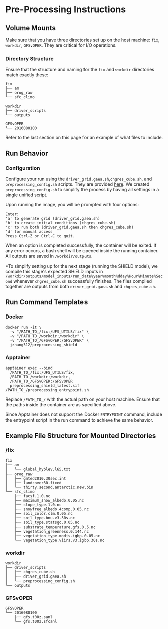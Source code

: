 # Pre-Processing Instructions

## Volume Mounts
Make sure that you have three directories set up on the host machine: `fix`, `workdir`, `GFSvOPER`. They are critical for I/O operations.

### Directory Structure
Ensure that the structure and naming for the `fix` and `workdir` directories match exactly these:
```
fix
├── am
├── orog_raw
└── sfc_climo
```
```
workdir
├── driver_scripts
└── outputs
```
```
GFSvOPER
└── 2016080100
```
Refer to the last section on this page for an example of what files to include.

## Run Behavior
### Configuration
Configure your run using the `driver_grid.gaea.sh`,`chgres_cube.sh`, and `preprocessing_config.sh` scripts. They are provided [here](https://github.com/jzhang512/Containerized_SHiELD_Workflow/tree/main/preprocessing/workdir/driver_scripts). We created `preprocessing_config.sh` to simplify the process by having all settings in a single unified script.

Upon running the image, you will be prompted with four options: 
```
Enter:
'a' to generate grid (driver_grid.gaea.sh)
'b' to create initial conditions (chgres_cube.sh)
'c' to run both (driver_grid.gaea.sh then chgres_cube.sh)
'd' for manual access
Press Ctrl-Z or Ctrl-C to quit.
```
When an option is completed successfully, the container will be exited. If any error occurs, a bash shell will be opened inside the running container. All outputs are saved in `/workdir/outputs`.

*To simplify setting up for the next stage (running the SHiELD model), we compile this stage's expected SHiELD inputs in `/workdir/outputs/model_inputs/run_date%year%month%dday%Hour%Minute%Second` whenever `chgres_cube.sh` successfully finishes. The files compiled together are outputs from both `driver_grid.gaea.sh` and `chgres_cube.sh`.

## Run Command Templates
### Docker
```
docker run -it \
  -v "/PATH_TO_/fix:/UFS_UTILS/fix" \
  -v "/PATH_TO_/workdir:/workdir" \
  -v "/PATH_TO_/GFSvOPER:/GFSvOPER" \
  jzhang512/preprocessing_shield
```
### Apptainer 
```
apptainer exec --bind
  /PATH_TO_/fix:/UFS_UTILS/fix,
  /PATH_TO_/workdir:/workdir,
  /PATH_TO_/GFSvOPER:/GFSvOPER
  preprocessing_shield_latest.sif /PATH_TO_/preprocessing_entrypoint.sh
```

Replace `/PATH_TO_/` with the actual path on your host machine. Ensure that the paths inside the container are as specified above. 

Since Apptainer does not support the Docker `ENTRYPOINT` command, include the entrypoint script in the run command to achieve the same behavior.

## Example File Structure for Mounted Directories

### /fix
```
fix
├── am
│   └── global_hyblev.l65.txt
├── orog_raw
│   ├── gmted2010.30sec.int
│   ├── landcover30.fixed
│   └── thirty.second.antarctic.new.bin
└── sfc_climo
    ├── facsf.1.0.nc
    ├── maximum_snow_albedo.0.05.nc
    ├── slope_type.1.0.nc
    ├── snowfree_albedo.4comp.0.05.nc
    ├── soil_color.clm.0.05.nc
    ├── soil_type.bnu.v3.30s.nc
    ├── soil_type.statsgo.0.05.nc
    ├── substrate_temperature.gfs.0.5.nc
    ├── vegetation_greenness.0.144.nc
    ├── vegetation_type.modis.igbp.0.05.nc
    └── vegetation_type.viirs.v3.igbp.30s.nc
```

### workdir
```
workdir
├── driver_scripts
│   ├── chgres_cube.sh
│   ├── driver_grid.gaea.sh
│   └── preprocessing_config.sh
└── outputs
```

### GFSvOPER
```
GFSvOPER
└── 2016080100
    ├── gfs.t00z.sanl
    └── gfs.t00z.sfcanl
```

